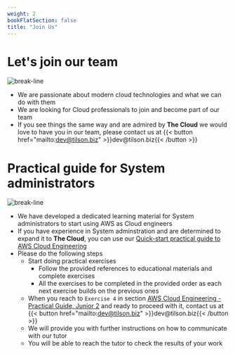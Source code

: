 ```yaml
---
weight: 2
bookFlatSection: false
title: "Join Us"
---
```


# Let's join our team
![break-line](/line-horizontal-bg-light.png)

* We are passionate about modern cloud technologies and what we can do with them
* We are looking for Cloud professionals to join and become part of our team
* If you see things the same way and are admired by **The Cloud** we would love to have you in our team, please contact us at
{{< button href="mailto:dev@tilson.biz" >}}dev\@tilson.biz{{< /button >}}

# Practical guide for System administrators
![break-line](/line-horizontal-bg-light.png)
* We have developed a dedicated learning material for System administrators to start using AWS as Cloud engineers
* If you have experience in System adminstration and are determined to expand it to **The Cloud**, you can use our [Quick-start practical guide to AWS Cloud Engineering](https://github.com/cloud-simply/cloud-engineering-aws)
* Please do the following steps
  * Start doing practical exercises
    * Follow the provided references to educational materials and complete exercises
    * All the exercises to be completed in the provided order as each next exercise builds on the previous ones
  * When you reach to `Exercise 4` in section [AWS Cloud Engineering - Practical Guide, Junior 2](https://github.com/cloud-simply/cloud-engineering-aws/blob/main/junior-2.md) and ready to proceed with it, contact us at
{{< button href="mailto:dev@tilson.biz" >}}dev\@tilson.biz{{< /button >}}
  * We will provide you with further instructions on how to communicate with our tutor
  * You will be able to reach the tutor to check the results of your work
